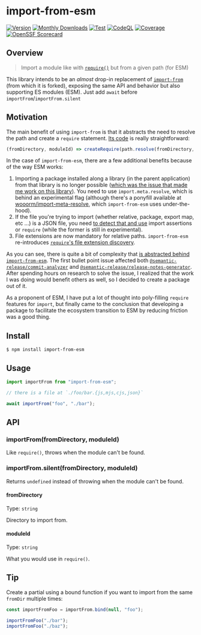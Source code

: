 # import-from-esm

[![Version](https://img.shields.io/npm/v/import-from-esm?logo=npm)](https://www.npmjs.com/package/import-from-esm)
[![Monthly Downloads](https://img.shields.io/npm/dm/import-from-esm)](https://www.npmjs.com/package/import-from-esm)
[![Test](https://img.shields.io/github/actions/workflow/status/sheerlox/import-from-esm/release.yml?logo=github)](https://github.com/sheerlox/import-from-esm/actions/workflows/release.yml)
[![CodeQL](https://img.shields.io/github/actions/workflow/status/sheerlox/import-from-esm/codeql.yml?logo=github&label=CodeQL)](https://github.com/sheerlox/import-from-esm/actions/workflows/codeql.yml)
[![Coverage](https://img.shields.io/sonar/coverage/sheerlox_import-from-esm?logo=sonarcloud&server=https%3A%2F%2Fsonarcloud.io)](https://sonarcloud.io/summary/overall?id=sheerlox_import-from-esm)
[![OpenSSF Scorecard](https://img.shields.io/ossf-scorecard/github.com/sheerlox/import-from-esm?label=openssf%20scorecard)
](https://securityscorecards.dev/viewer/?uri=github.com/sheerlox/import-from-esm)

## Overview

> Import a module like with [`require()`](https://nodejs.org/api/modules.html#modules_require_id) but from a given path (for ESM)

This library intends to be an _almost_ drop-in replacement of [`import-from`](https://github.com/sindresorhus/import-from) (from which it is forked), exposing the same API and behavior but also supporting ES modules (ESM). Just add `await` before `importFrom`/`importFrom.silent`

## Motivation

The main benefit of using `import-from` is that it abstracts the need to resolve the path and create a `require` statement. [Its code](https://github.com/sindresorhus/import-from/blob/v4.0.0/index.js) is really straightforward:

<!-- prettier-ignore-start -->

```js
(fromDirectory, moduleId) => createRequire(path.resolve(fromDirectory, "noop.js"))(moduleId);
```

<!-- prettier-ignore-end -->

In the case of `import-from-esm`, there are a few additional benefits because of the way ESM works:

1. Importing a package installed along a library (in the parent application) from that library is no longer possible ([which was the issue that made me work on this library](https://github.com/semantic-release/release-notes-generator/pull/544#issuecomment-1745455518)). You need to use `import.meta.resolve`, which is behind an experimental flag (although there's a ponyfill available at [wooorm/import-meta-resolve](https://github.com/wooorm/import-meta-resolve), which `import-from-esm` uses under-the-hood).
1. If the file you're trying to import (whether relative, package, export map, etc ...) is a JSON file, you need [to detect that and use](https://github.com/sheerlox/import-from-esm/blob/v1.3.1/index.js#L33-L37) import assertions or `require` (while the former is still in experimental).
1. File extensions are now mandatory for relative paths. `import-from-esm` re-introduces [`require`'s file extension discovery](https://nodejs.org/docs/latest-v18.x/api/modules.html#file-modules).

As you can see, there is quite a bit of complexity that [is abstracted behind `import-from-esm`](https://github.com/sheerlox/import-from-esm/blob/v1.3.1/index.js). The first bullet point issue affected both [`@semantic-release/commit-analyzer`](https://github.com/semantic-release/commit-analyzer/pull/537/files#diff-a558e4411f9515691b462dfd89640ec649509db79a4a86c5c8860d7bff173f95R28) and [`@semantic-release/release-notes-generator`](https://github.com/semantic-release/release-notes-generator/pull/544/files#diff-bee027b39eb704f3c940d54960f4f26693260c52d72707ac17d72f38f66da7d5R30). After spending hours on research to solve the issue, I realized that the work I was doing would benefit others as well, so I decided to create a package out of it.

As a proponent of ESM, I have put a lot of thought into poly-filling `require` features for `import`, but finally came to the conclusion that developing a package to facilitate the ecosystem transition to ESM by reducing friction was a good thing.

## Install

```
$ npm install import-from-esm
```

## Usage

```js
import importFrom from "import-from-esm";

// there is a file at `./foo/bar.{js,mjs,cjs,json}`

await importFrom("foo", "./bar");
```

## API

### importFrom(fromDirectory, moduleId)

Like `require()`, throws when the module can't be found.

### importFrom.silent(fromDirectory, moduleId)

Returns `undefined` instead of throwing when the module can't be found.

#### fromDirectory

Type: `string`

Directory to import from.

#### moduleId

Type: `string`

What you would use in `require()`.

## Tip

Create a partial using a bound function if you want to import from the same `fromDir` multiple times:

```js
const importFromFoo = importFrom.bind(null, "foo");

importFromFoo("./bar");
importFromFoo("./baz");
```

